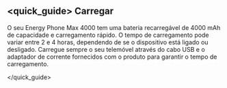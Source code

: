 ## <quick_guide> Carregar

O seu Energy Phone Max 4000 tem uma bateria recarregável de 4000 mAh de capacidade e carregamento rápido. O tempo de carregamento pode variar entre 2 e 4 horas, dependendo de se o dispositivo está ligado ou desligado. Carregue sempre o seu telemóvel através do cabo USB e o adaptador de corrente fornecidos com o produto para garantir o tempo de carregamento.

</quick_guide>
